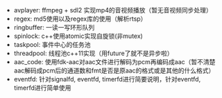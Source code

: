 - avplayer: ffmpeg + sdl2 实现mp4的音视频播放（暂无音视频同步处理）
- regex: md5使用以及regex库的使用（解析rtsp）
- ringbuffer: 一读一写环形队列
- spinlock: c++使用atomic实现自旋锁(非mutex)
- taskpool: 事件中心的任务池
- threadpool: 线程池c++11实现（用future了就不是异步啦）
- aac_code: 使用fdk-aac对aac文件进行解码为pcm再编码成aac（暂不清楚aac解码成pcm后的通道数和fmt是否是原aac的格式或是其他的什么格式）
- eventfd: 针对signalfd, eventfd, timerfd进行简要说明，针对eventfd, timerfd进行简单使用